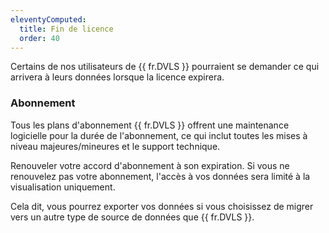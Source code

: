 ```yaml
---
eleventyComputed:
  title: Fin de licence
  order: 40
---
```

Certains de nos utilisateurs de {{ fr.DVLS }} pourraient se demander ce qui arrivera à leurs données lorsque la licence expirera.

### Abonnement 
Tous les plans d'abonnement {{ fr.DVLS }} offrent une maintenance logicielle pour la durée de l'abonnement, ce qui inclut toutes les mises à niveau majeures/mineures et le support technique.

Renouveler votre accord d'abonnement à son expiration. Si vous ne renouvelez pas votre abonnement, l'accès à vos données sera limité à la visualisation uniquement.

Cela dit, vous pourrez exporter vos données si vous choisissez de migrer vers un autre type de source de données que {{ fr.DVLS }}.
